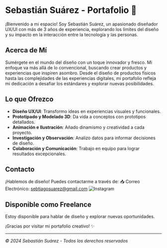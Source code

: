 # Sebastián Suárez - Portafolio 🚀

¡Bienvenido a mi espacio! Soy Sebastián Suárez, un apasionado diseñador UX/UI con más de 3 años de experiencia, explorando los límites del diseño y su impacto en la interacción entre la tecnología y las personas.

## Acerca de Mí

Sumérgete en el mundo del diseño con un toque innovador y fresco. Mi enfoque va más allá de lo convencional, buscando crear productos y experiencias que inspiren asombro. Desde el diseño de productos físicos hasta las complejidades de las experiencias digitales, mi portafolio refleja mi dedicación a desafiar los estándares y explorar nuevas posibilidades.

## Lo que Ofrezco

- **Diseño UX/UI**: Transformo ideas en experiencias visuales y funcionales.
- **Prototipado y Modelado 3D**: Da vida a conceptos con prototipos detallados.
- **Animación e Ilustración**: Añado dinamismo y creatividad a cada proyecto.
- **Investigación y Observación**: Analizo datos para informar decisiones de diseño.
- **Colaboración y Comunicación**: Trabajo en equipo para lograr resultados excepcionales.




## Contacto

¡Hablemos de diseño! Puedes contactarme a través de:
📥 Correo Electrónico: sebtiagosuarez@gmail.com
![Instagram](https://www.instagram.com/sebtiagosf/)


## Disponible como Freelance
Estoy disponible para hablar de diseño y explorar nuevas oportunidades.

¡Gracias por visitar mi portafolio creativo! ✨

---

*© 2024 Sebastián Suárez - Todos los derechos reservados*

